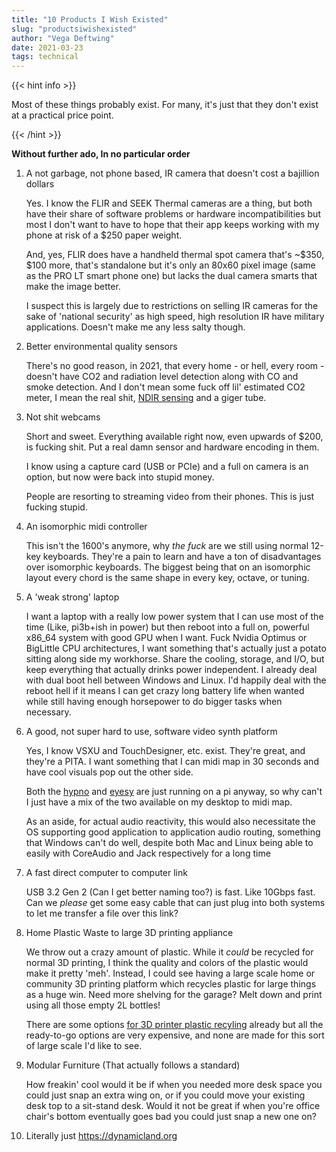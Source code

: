 ```yaml
---
title: "10 Products I Wish Existed"
slug: "productsiwishexisted"
author: "Vega Deftwing"
date: 2021-03-23
tags: technical
---
```


{{< hint info >}}

Most of these things probably exist. For many, it's just that they don't exist at a practical price point.

{{< /hint >}}

**Without further ado, In no particular order**

1. A not garbage, not phone based, IR camera that doesn't cost a bajillion dollars

   Yes. I know the FLIR and SEEK Thermal cameras are a thing, but both have their share of software problems or hardware incompatibilities but most I don't want to have to hope that their app keeps working with my phone at risk of a $250 paper weight.

   And, yes, FLIR does have a handheld thermal spot camera that's ~$350, \$100 more, that's standalone but it's only an 80x60 pixel image (same as the PRO LT smart phone one) but lacks the dual camera smarts that make the image better.

   I suspect this is largely due to restrictions on selling IR cameras for the sake of 'national security' as high speed, high resolution IR have military applications. Doesn't make me any less salty though.

2. Better environmental quality sensors

   There's no good reason, in 2021, that every home - or hell, every room - doesn't have CO2 and radiation level detection along with CO and smoke detection. And I don't mean some fuck off lil' estimated CO2 meter, I mean the real shit, [NDIR sensing](https://www.adafruit.com/product/4867) and a giger tube.

3. Not shit webcams

   Short and sweet. Everything available right now, even upwards of $200, is fucking shit. Put a real damn sensor and hardware encoding in them.

   I know using a capture card (USB or PCIe) and a full on camera is an option, but now were back into stupid money.

   People are resorting to streaming video from their phones. This is just fucking stupid.

4. An isomorphic midi controller

   This isn't the 1600's anymore, why *the fuck* are we still using normal 12-key keyboards. They're a pain to learn and have a ton of disadvantages over isomorphic keyboards. The biggest being that on an isomorphic layout every chord is the same shape in every key, octave, or tuning.

5. A 'weak strong' laptop

   I want a laptop with a really low power system that I can use most of the time (Like, pi3b+ish in power) but then reboot into a full on, powerful x86_64 system with good GPU when I want. Fuck Nvidia Optimus or BigLittle CPU architectures, I want something that's actually just a potato sitting along side my workhorse. Share the cooling, storage, and I/O, but keep everything that actually drinks power independent. I already deal with dual boot hell between Windows and Linux. I'd happily deal with the reboot hell if it means I can get crazy long battery life when wanted while still having enough horsepower to do bigger tasks when necessary.

6. A good, not super hard to use, software video synth platform

   Yes, I know VSXU and TouchDesigner, etc. exist. They're great, and they're a PITA. I want something that I can midi map in 30 seconds and have cool visuals pop out the other side.

   Both the [hypno](https://sleepycircuits.com/) and [eyesy](https://www.critterandguitari.com/eyesy) are just running on a pi anyway, so why can't I just have a mix of the two available on my desktop to midi map.

   As an aside, for actual audio reactivity, this would also necessitate the OS supporting good application to application audio routing, something that Windows can't do well, despite both Mac and Linux being able to easily with CoreAudio and Jack respectively for a long time  

7. A fast direct computer to computer link

   USB 3.2 Gen 2 (Can I get better naming too?) is fast. Like 10Gbps fast. Can we *please* get some easy cable that can just plug into both systems to let me transfer a file over this link?

8. Home Plastic Waste to large 3D printing appliance

   We throw out a crazy amount of plastic. While it *could* be recycled for normal 3D printing, I think the quality and colors of the plastic would make it pretty 'meh'. Instead, I could see having a large scale home or community 3D printing platform which recycles plastic for large things as a huge win. Need more shelving for the garage? Melt down and print using all those empty 2L bottles!

   There are some options [for 3D printer plastic recyling](https://all3dp.com/2/3d-printers-recycled-plastic/) already but all the ready-to-go options are very expensive, and none are made for this sort of large scale I'd like to see.

9. Modular Furniture (That actually follows a standard)

   How freakin' cool would it be if when you needed more desk space you could just snap an extra wing on, or if you could move your existing desk top to a sit-stand desk. Would it not be great if when you're office chair's bottom eventually goes bad you could just snap a new one on?

10. Literally just https://dynamicland.org



